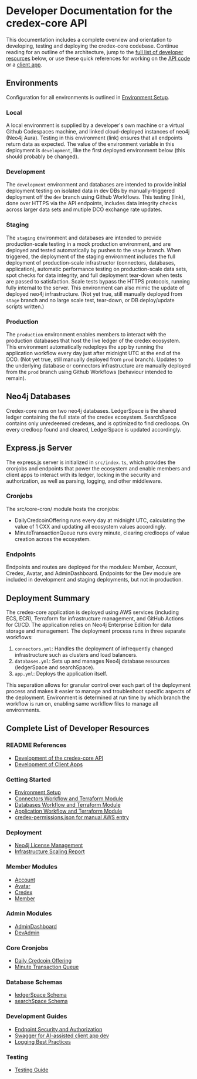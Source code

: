 # Developer Documentation for the credex-core API

This documentation includes a complete overview and orientation to developing, testing and deploying the credex-core codebase. Continue reading for an outline of the architecture, jump to the [full list of developer resources](#complete-list-of-developer-resources) below, or use these quick references for working on the [API code](developerAPI/README.md) or a [client app](developerClient/README.md).

## Environments
Configuration for all environments is outlined in [Environment Setup](environment_setup.md).

### Local
A local environment is supplied by a developer's own machine or a virtual Github Codespaces machine, and linked cloud-deployed instances of neo4j (Neo4j Aura). Testing in this environment (link) ensures that all endpoints return data as expected. The value of the environment variable in this deployment is `development`, like the first deployed environment below (this should probably be changed).

### Development
The `development` environment and databases are intended to provide initial deployment testing on isolated data in dev DBs by manually-triggered deployment off the `dev` branch using Github Workflows. This testing (link), done over HTTPS via the API endpoints, includes data integrity checks across larger data sets and mutiple DCO exchange rate updates.

### Staging
The `staging` environment and databases are intended to provide production-scale testing in a mock production environment, and are deployed and tested automatically by pushes to the `stage` branch. When triggered, the deployment of the staging environment includes the full deployment of production-scale infrastructor (connectors, databases, application), automatic performance testing on production-scale data sets, spot checks for data integrity, and full deployment tear-down when tests are passed to satisfaction. Scale tests bypass the HTTPS protocols, running fully internal to the server. This environment can also mimic the update of deployed neo4j infrastructure. (Not yet true, still manually deployed from `stage` branch and no large scale test, tear-down, or DB deploy/update scripts written.)

### Production
The `production` environment enables members to interact with the production databases that host the live ledger of the credex ecosystem. This environment automatically redeploys the app by running the application workflow every day just after midnight UTC at the end of the DCO. (Not yet true, still manually deployed from `prod` branch). Updates to the underlying database or connectors infrastructure are manually deployed from the `prod` branch using Github Workflows (behaviour intended to remain).

## Neo4j Databases

Credex-core runs on two neo4j databases. LedgerSpace is the shared ledger containing the full state of the credex ecosystem. SearchSpace contains only unredeemed credexes, and is optimized to find credloops. On every credloop found and cleared, LedgerSpace is updated accordingly.

## Express.js Server

The express.js server is initialized in `src/index.ts`, which provides the cronjobs and endpoints that power the ecosystem and enable members and client apps to interact with its ledger, locking in the security and authorization, as well as parsing, logging, and other middleware.

### Cronjobs

The src/core-cron/ module hosts the cronjobs:

- DailyCredcoinOffering runs every day at midnight UTC, calculating the value of 1 CXX and updating all ecosystem values accordingly.
- MinuteTransactionQueue runs every minute, clearing credloops of value creation across the ecosystem.

### Endpoints

Endpoints and routes are deployed for the modules: Member, Account, Credex, Avatar, and AdminDashboard. Endpoints for the Dev module are included in development and staging deployments, but not in production.

## Deployment Summary

The credex-core application is deployed using AWS services (including ECS, ECR), Terraform for infrastructure management, and GitHub Actions for CI/CD. The application relies on Neo4j Enterprise Edition for data storage and management. The deployment process runs in three separate workflows:

1. `connectors.yml`: Handles the deployment of infrequently changed infrastructure such as clusters and load balancers.
2. `databases.yml`: Sets up and manages Neo4j database resources (ledgerSpace and searchSpace).
3. `app.yml`: Deploys the application itself.

This separation allows for granular control over each part of the deployment process and makes it easier to manage and troubleshoot specific aspects of the deployment. Environment is determined at run time by which branch the workflow is run on, enabling same workflow files to manage all environments.

## Complete List of Developer Resources

### README References
- [Development of the credex-core API](developerAPI/README.md)
- [Development of Client Apps](developerClient/README.md)

### Getting Started
- [Environment Setup](environment_setup.md)
- [Connectors Workflow and Terraform Module](deployment/connectors_workflow.md)
- [Databases Workflow and Terraform Module](deployment/databases_workflow.md)
- [Application Workflow and Terraform Module](deployment/app_workflow.md)
- [credex-permissions.json for manual AWS entry](deployment/credex-permissions.json)

### Deployment
- [Neo4j License Management](deployment/neo4j_license.md)
- [Infrastructure Scaling Report](deployment/instance_size_first200k.md)

### Member Modules
- [Account](developerClient/module/Account.md)
- [Avatar](developerClient/module/Avatar.md)
- [Credex](developerClient/module/Credex.md)
- [Member](developerClient/module/Member.md)

### Admin Modules
- [AdminDashboard](developerClient/module/AdminDashboard.md)
- [DevAdmin](developerClient/module/DevAdmin.md)

### Core Cronjobs
- [Daily Credcoin Offering](DCO.md)
- [Minute Transaction Queue](MTQ.md)

### Database Schemas
- [ledgerSpace Schema](developerAPI/ledgerSpace_schema.md)
- [searchSpace Schema](developerAPI/searchSpace_schema.md)

### Development Guides
- [Endpoint Security and Authorization](auth_security.md)
- [Swagger for AI-assisted client app dev](developerClient/swagger.md)
- [Logging Best Practices](developerAPI/logging_best_practices.md)

### Testing
- [Testing Guide](tests/testing_guide.md)
